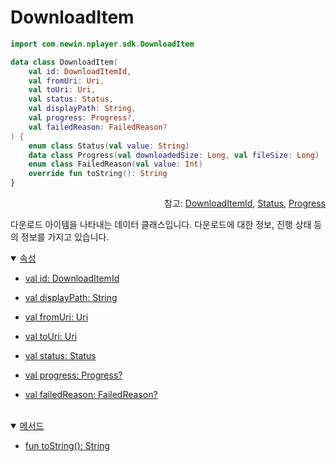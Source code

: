 # DownloadItem
```kotlin
import com.newin.nplayer.sdk.DownloadItem
```

```kotlin
data class DownloadItem(
    val id: DownloadItemId,
    val fromUri: Uri,
    val toUri: Uri,
    val status: Status,
    val displayPath: String,
    val progress: Progress?,
    val failedReason: FailedReason?
) {
    enum class Status(val value: String)
    data class Progress(val downloadedSize: Long, val fileSize: Long)
    enum class FailedReason(val value: Int)
    override fun toString(): String
}
```
<div align="right">
참고: <a href="./details.md#id">DownloadItemId</a>, 
<a href="../../enum/download-item-status/home.md">Status</a>,
<a href="../../class/download-item-progress/home.md">Progress</a>
</div>

다운로드 아이템을 나타내는 데이터 클래스입니다. 다운로드에 대한 정보, 진행 상태 등의 정보를 가지고 있습니다.

<details open>
<summary>
    <a href="./details.md#속성">속성</a>
</summary>

* [val id: DownloadItemId](./details.md#id)

* [val displayPath: String](./details.md#displaypath)

* [val fromUri: Uri](./details.md#fromuri)

* [val toUri: Uri](./details.md#touri)

* [val status: Status](./details.md#status)

* [val progress: Progress?](./details.md#progress)

* [val failedReason: FailedReason?](./details.md#failedreason)
    
</details>
<br>

<details open>
<summary>
    <a href="./details.md#메서드">메서드</a>
</summary>

* [fun toString(): String](./details.md#tostring)

</details>
<br>
